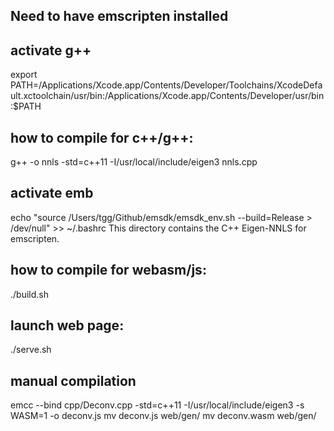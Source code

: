 ## Need to have emscripten installed

## activate g++
export PATH=/Applications/Xcode.app/Contents/Developer/Toolchains/XcodeDefault.xctoolchain/usr/bin:/Applications/Xcode.app/Contents/Developer/usr/bin:$PATH

## how to compile for c++/g++:
g++ -o nnls -std=c++11 -I/usr/local/include/eigen3 nnls.cpp

## activate emb
echo "source /Users/tgg/Github/emsdk/emsdk_env.sh --build=Release > /dev/null" >> ~/.bashrc
This directory contains the C++ Eigen-NNLS for emscripten.

## how to compile for webasm/js:

./build.sh

## launch web page:
./serve.sh


## manual compilation
emcc --bind cpp/Deconv.cpp  -std=c++11 -I/usr/local/include/eigen3 -s WASM=1 -o deconv.js
mv deconv.js web/gen/
mv deconv.wasm web/gen/
